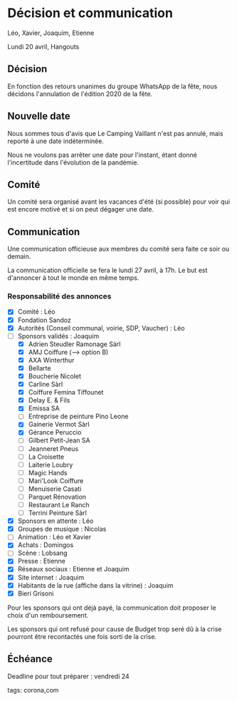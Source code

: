 # Décision et communication

Léo, Xavier, Joaquim, Etienne

Lundi 20 avril, Hangouts

## Décision

En fonction des retours unanimes du groupe WhatsApp de la fête, nous décidons l'annulation de l'édition 2020 de la fête.

## Nouvelle date

Nous sommes tous d'avis que Le Camping Vaillant n'est pas annulé, mais reporté à une date indéterminée.

Nous ne voulons pas arrêter une date pour l'instant, étant donné l'incertitude dans l'évolution de la pandémie.

## Comité

Un comité sera organisé avant les vacances d'été (si possible) pour voir qui est encore motivé et si on peut dégager une date.

## Communication

Une communication officieuse aux membres du comité sera faite ce soir ou demain.

La communication officielle se fera le lundi 27 avril, à 17h. Le but est d'annoncer à tout le monde en même temps.

### Responsabilité des annonces

* [x] Comité : Léo
* [x] Fondation Sandoz
* [x] Autorités (Conseil communal, voirie, SDP, Vaucher) : Léo 
* [ ] Sponsors validés : Joaquim
  * [x] Adrien Steudler Ramonage Sàrl
  * [x] AMJ Coiffure (--> option B)
  * [x] AXA Winterthur
  * [x] Bellarte
  * [x] Boucherie Nicolet
  * [x] Carline Sàrl
  * [x] Coiffure Femina Tiffounet
  * [x] Delay E. & Fils
  * [x] Emissa SA
  * [ ] Entreprise de peinture Pino Leone
  * [x] Gainerie Vermot Sàrl
  * [x] Gérance Peruccio
  * [ ] Gilbert Petit-Jean SA
  * [ ] Jeanneret Pneus
  * [ ] La Croisette
  * [ ] Laiterie Loubry
  * [ ] Magic Hands
  * [ ] Mari'Look Coiffure
  * [ ] Menuiserie Casati
  * [ ] Parquet Rénovation
  * [ ] Restaurant Le Ranch
  * [ ] Terrini Peinture Sàrl
* [x] Sponsors en attente : Léo
* [x] Groupes de musique : Nicolas
* [ ] Animation : Léo et Xavier
* [x] Achats : Domingos
* [ ] Scène : Lobsang 
* [x] Presse : Etienne
* [x] Réseaux sociaux : Etienne et Joaquim
* [x] Site internet : Joaquim
* [x] Habitants de la rue (affiche dans la vitrine) : Joaquim 
* [x] Bieri Grisoni

Pour les sponsors qui ont déjà payé, la communication doit proposer le choix d'un remboursement.

Les sponsors qui ont refusé pour cause de Budget trop seré dû à la crise pourront être recontactés une fois sorti de la crise.

## Échéance

Deadline pour tout préparer : vendredi 24



tags: corona,com
